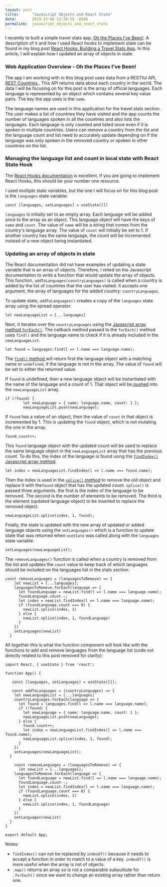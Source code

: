 ```yaml
---
layout: post
title:      "Javascript Objects and React State"
date:       2019-12-08 13:20:55 -0500
permalink:  javascript_objects_and_react_state
---
```



I recently to built a simple travel stats app, [Oh the Places I've Been!](https://mytravelstats.netlify.com/). A description of it and how I used React hooks to implement state can be found in my blog post [React Hooks: Building a Travel Stats App](https://marie-burns22.github.io/react_hooks_building_a_travel_stats_app). In this article, I will explain how I updated an array of objects in state.

### Web Application Overview -  Oh the Places I've Been!
The app I am working with in this blog post uses data from a RESTful API, [REST Countries.](https://restcountries.eu/). This API returns data about each country in the world. The data I will be focusing on for this post is the array of official languages. Each language is represented by an object which contains several key value pairs. The key the app uses is the `name`.

The language names are used in this application for the travel stats section.  The user makes a list of countries they have visited and the app counts the number of languages spoken in all the countries and also lists the languages. Each language is only counted and listed once even if it is spoken in multiple countries. Users can remove a country from the list and the language count and list need to accurately update depending on if the language was only spoken in the removed country or spoken in other countries on the list.

### Managing the language list and count in local state with React State Hook
The [React Hooks documentation](https://reactjs.org/docs/hooks-intro.html) is excellent. If you are going to implement React Hooks, this should be your number one resource. 

I used multiple state variables, but the one I will focus on for this blog post is the `languages` state variable:
```
const [languages, setLanguages] = useState([])
```

`languages` is initially set to an empty array. Each language will be added once to the array as an object. This language object will have the keys of `name` and `count`. The value of `name` will be a string that comes from the country's language array. The value of `count` will initially be set to 1. If another country has the same language, the count will be incremented instead of a new object being instantiated.


### Updating an array of objects in state
The React documentation did not have examples of updating a state variable that is an array of objects. Therefore, I relied on the Javascript documentation to write a function that would update the array of objects.  This function, `addToLanguages(countryLanguages)` is called when a country is added by the list of countries that the user has visited. It accepts one argument, the array of languages for the added country: `countryLanguages`.

To update state, `addToLanguages()` creates a copy of the `languages` state array using the spread operator:
```
let newLanguageList = [...languages]
```

Next, it iterates over the `countryLanguages` using the [Javascript array method `forEach()`](https://developer.mozilla.org/en-US/docs/Web/JavaScript/Reference/Global_Objects/Array/forEach).  The callback method passed to the `forEach()` method uses `find()` and the language name to check if it is already included in the `newLanguageList`.  

```
let found = languages.find(l => l.name === language.name);

```

The [`find()` method ](https://developer.mozilla.org/en-US/docs/Web/JavaScript/Reference/Global_Objects/Array/find) will return first the language object with a matching name or `undefined`, if the language is not in the array. The value of `found` will be set to either the returned value.

If `found` is undefined, then a new language object will be instantiated with the name of the language and a count of 1. That object will be[ pushed](https://developer.mozilla.org/en-US/docs/Web/JavaScript/Reference/Global_Objects/Array/push) into the `newLanguageList` array.

```
if (!found) {
        let newLanguage = { name: language.name, count: 1 };
        newLanguageList.push(newLanguage);
```

If `found` has a value of an object, then the value of `count` in that object is incremented by 1. This is updating the `found` object, which is not mutating the one in the array.

```
found.count++;
```

This `found` language object with the updated count will be used to replace the same language object in the `newLanguageList` array that has the previous count. To do this, the index of the language is found using the [`findIndex()` Javascript array method](https://developer.mozilla.org/en-US/docs/Web/JavaScript/Reference/Global_Objects/Array/findIndex). 

```
let index = newLanguageList.findIndex(l => l.name === found.name);

```

Then the index is used in the [`splice()` method](httphttps://developer.mozilla.org/en-US/docs/Web/JavaScript/Reference/Global_Objects/Array/splice) to remove the old object and replace it with the`found` object that has the updated count. `splice()` is passed three arguments. the first is the index of the language to be removed. The second is the number of elements to be removed. The third is the element (updated language object) to be inserted to replace the removed object.

```
newLanguageList.splice(index, 1, found);
```

Finally, the state is updated with the new array of updated or added language objects using the `setLanguages()` which is a function to update state that was returned when `useState` was called along with the `languages` state variable.

```
setLanguages(newLanguageList);
```

The `removeLanguages()` function is called when a country is removed from the list and updates the `count` value to keep track of which languages should be included on the languages list in the stats section:

```
const removeLanguages = (languagesToRemove) => {
    let newList = [...languages];
    languagesToRemove.forEach(language => {
      let foundLanguage = newList.find(l => l.name === language.name);
      foundLanguage.count--;
      let index = newList.findIndex(l => l.name === language.name);
      if (foundLanguage.count === 0) {
        newList.splice(index, 1)
      } else {
        newList.splice(index, 1, foundLanguage)
      }
    })
    setLanguages(newList)
  }
```

All together this is what the function component will look like with the functions to add and remove languages from the language list (code not directly related to this post removed for clarity):

```
import React, { useState } from 'react';

function App() {

   const [languages, setLanguages] = useState([]);

   const addToLanguages = (countryLanguages) => {
    let newLanguageList = [...languages]
    countryLanguages.forEach(language => {
      let found = languages.find(l => l.name === language.name);
      if (!found) {
        let newLanguage = { name: language.name, count: 1 };
        newLanguageList.push(newLanguage);
      } else {
        found.count++;
        let index = newLanguageList.findIndex(l => l.name === found.name);
        newLanguageList.splice(index, 1, found);
      }
    })
    setLanguages(newLanguageList);
  }
	
	const removeLanguages = (languagesToRemove) => {
	  let newList = [...languages];
    languagesToRemove.forEach(language => {
      let foundLanguage = newList.find(l => l.name === language.name);
      foundLanguage.count--;
      let index = newList.findIndex(l => l.name === language.name);
      if (foundLanguage.count === 0) {
        newList.splice(index, 1)
      } else {
        newList.splice(index, 1, foundLanguage)
      }
    })
    setLanguages(newList)
  }
}

export default App;

```

Notes:
* `findIndex()` can not be replaced by `indexOf()` because it needs to accept a function in order to match to a value of a key. `indexOf()` is more useful when the array is not of objects.
* `.map()` returns an array so is not a comparable subsutitute for `.forEach()` since we want to change an existing array rather than return one.

